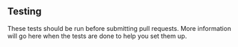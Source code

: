 ## Testing

These tests should be run before submitting pull requests. More information will go here when the tests are done to help you set them up.
